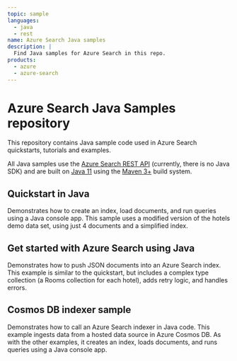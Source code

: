 ```yaml
---
topic: sample
languages:
  - java
  - rest
name: Azure Search Java samples
description: |
  Find Java samples for Azure Search in this repo.
products:
  - azure
  - azure-search
---
```


# Azure Search Java Samples repository

This repository contains Java sample code used in Azure Search quickstarts, tutorials and examples.

All Java samples use the [Azure Search REST API](https://docs.microsoft.com/rest/api/searchservice/) (currently, there is no Java SDK) and are built on [Java 11](http://openjdk.java.net/projects/jdk/11/) using the [Maven 3+](https://maven.apache.org/) build system.

## Quickstart in Java

Demonstrates how to create an index, load documents, and run queries using a Java console app. This sample uses a modified version of the hotels demo data set, using just 4 documents and a simplified index.

## Get started with Azure Search using Java

Demonstrates how to push JSON documents into an Azure Search index. This example is similar to the quickstart, but includes a complex type collection (a Rooms collection for each hotel), adds retry logic, and handles errors.

## Cosmos DB indexer sample

Demonstrates how to call an Azure Search indexer in Java code. This example ingests data from a hosted data source in Azure Cosmos DB. As with the other examples, it creates an index, loads documents, and runs queries using a Java console app.